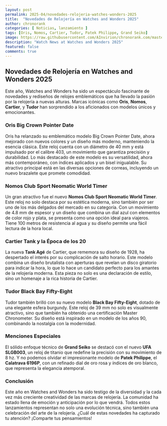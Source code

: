 ```yaml
---
layout: post
permalink: 2025-04/novedades-relojeria-watches-wonders-2025
title:  "Novedades de Relojería en Watches and Wonders 2025"
author: chronorank
categories: [ Noticias, lanzamiento ]
tags: [Oris, Nomos, Cartier, Tudor, Patek Philippe, Grand Seiko]
image: https://raw.githubusercontent.com/AInvirion/chronorank.com/master/images/posts/20250413235909.png
description: "Watch News at Watches and Wonders 2025"
featured: false
comments: true
---
```

## Novedades de Relojería en Watches and Wonders 2025

Este año, Watches and Wonders ha sido un espectáculo fascinante de novedades y rediseños de relojes emblemáticos que ha llevado la pasión por la relojería a nuevas alturas. Marcas icónicas como **Oris**, **Nomos**, **Cartier**, y **Tudor** han sorprendido a los aficionados con modelos únicos y emocionantes.

### Oris Big Crown Pointer Date
Oris ha relanzado su emblemático modelo Big Crown Pointer Date, ahora mejorado con nuevos colores y un diseño más moderno, manteniendo la esencia clásica. Este reloj cuenta con un diámetro de 40 mm y está impulsado por el calibre 403, un movimiento que garantiza precisión y durabilidad. Lo más destacado de este modelo es su versatilidad, ahora más contemporáneo, con índices aplicados y un bisel inigualable. Su atractivo principal está en las diversas opciones de correas, incluyendo un nuevo brazalete que promete comodidad.

### Nomos Club Sport Neomatic World Timer
Un gran atractivo fue el nuevo **Nomos Club Sport Neomatic World Timer**. Este reloj no solo destaca por su estética moderna, sino también por ser uno de los más delgados del mercado en su categoría. Con un movimiento de 4.8 mm de espesor y un diseño que combina un dial azul con elementos de color rojo y plata, se presenta como una opción ideal para viajeros. Tiene 100 metros de resistencia al agua y su diseño permite una fácil lectura de la hora local.

### Cartier Tank y la Época de los 20
La nueva **Tank Agé** de Cartier, que rememora su diseño de 1928, ha despertado el interés por su complicación de salto horario. Este modelo combina un diseño brutalista con aperturas que revelan un disco giratorio para indicar la hora, lo que lo hace un candidato perfecto para los amantes de la relojería moderna. Esta pieza no solo es una declaración de estilo, sino un homenaje a la rica historia de Cartier.

### Tudor Black Bay Fifty-Eight
Tudor también brilló con su nuevo modelo **Black Bay Fifty-Eight**, dotado de una elegante esfera burgundy. Este reloj de 39 mm no solo es visualmente atractivo, sino que también ha obtenido una certificación Master Chronometer. Su diseño está inspirado en un modelo de los años 90, combinando la nostalgia con la modernidad.

### Menciones Especiales
El sólido enfoque técnico de **Grand Seiko** se destacó con el nuevo **UFA SLGB003**, un reloj de titanio que redefine la precisión con su movimiento de 8 hz. Y no podemos olvidar el impresionante modelo de **Patek Philippe**, el **Calatrava 6196P**, con un refinado dial de oro rosa y índices de oro blanco, que representa la elegancia atemporal.

### Conclusión
Este año en Watches and Wonders ha sido testigo de la diversidad y la cada vez más creciente creatividad de las marcas de relojería. La comunidad ha estado llena de emoción y anticipación por lo que vendrá. Todos estos lanzamientos representan no solo una evolución técnica, sino también una celebración del arte de la relojería. ¿Cuál de estas novedades ha capturado tu atención? ¡Comparte tus pensamientos!